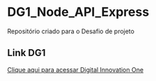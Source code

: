 # DG1_Node_API_Express
Repositório criado para o Desafio de projeto

## Link DG1
[Clique aqui para acessar Digital Innovation One](https://digitalinnovation.one/)
